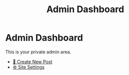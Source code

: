 ﻿---
title: "Admin Dashboard"
draft: false
---
<h1>Admin Dashboard</h1>
<p>This is your private admin area.</p>
<ul>
  <li><a href="/admin/create/">📝 Create New Post</a></li>
  <li><a href="/admin/settings/">⚙️ Site Settings</a></li>
</ul>
